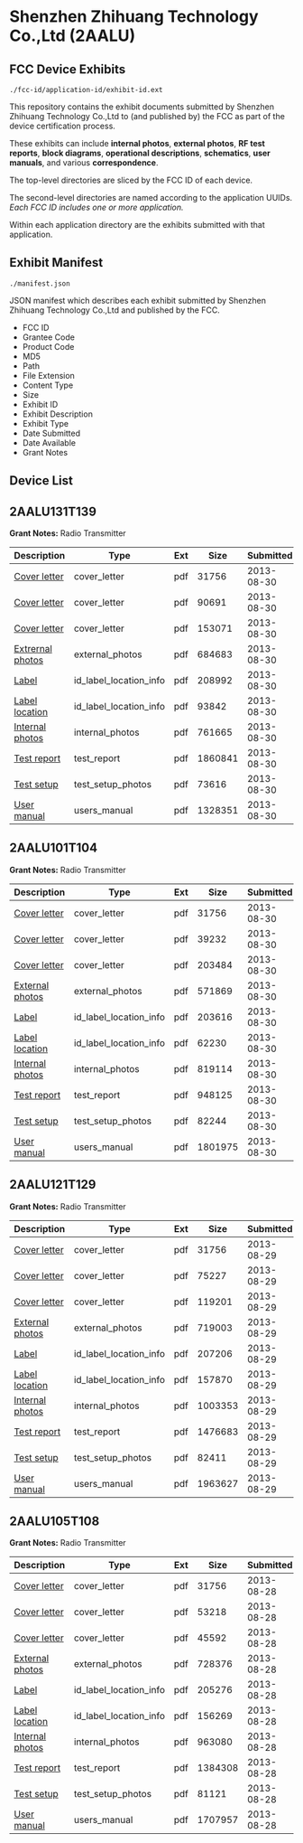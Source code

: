 # Shenzhen Zhihuang Technology Co.,Ltd (2AALU)
## FCC Device Exhibits

```
./fcc-id/application-id/exhibit-id.ext
```

This repository contains the exhibit documents submitted by Shenzhen Zhihuang Technology Co.,Ltd to (and published by) the FCC as part of the device certification process.

These exhibits can include **internal photos**, **external photos**, **RF test reports**, **block diagrams**, **operational descriptions**, **schematics**, **user manuals**, and various **correspondence**.

The top-level directories are sliced by the FCC ID of each device.

The second-level directories are named according to the application UUIDs. *Each FCC ID includes one or more application.*

Within each application directory are the exhibits submitted with that application. 

## Exhibit Manifest

```
./manifest.json
```

JSON manifest which describes each exhibit submitted by Shenzhen Zhihuang Technology Co.,Ltd and published by the FCC.

- FCC ID
- Grantee Code
- Product Code
- MD5
- Path
- File Extension
- Content Type
- Size
- Exhibit ID
- Exhibit Description
- Exhibit Type
- Date Submitted
- Date Available
- Grant Notes

## Device List
## 2AALU131T139
**Grant Notes:** Radio Transmitter

| Description | Type | Ext | Size | Submitted | Available |
| ----------- | ---- | --- | ---- | --------- | --------- |
| [Cover letter](2AALU131T139/890db708aa4a1a6689f99ce570811a1a/2055914.pdf) | cover_letter | pdf | 31756 | 2013-08-30 | 2013-08-30 |
| [Cover letter](2AALU131T139/890db708aa4a1a6689f99ce570811a1a/2058617.pdf) | cover_letter | pdf | 90691 | 2013-08-30 | 2013-08-30 |
| [Cover letter](2AALU131T139/890db708aa4a1a6689f99ce570811a1a/2058618.pdf) | cover_letter | pdf | 153071 | 2013-08-30 | 2013-08-30 |
| [Extrernal photos](2AALU131T139/890db708aa4a1a6689f99ce570811a1a/2058619.pdf) | external_photos | pdf | 684683 | 2013-08-30 | 2013-08-30 |
| [Label](2AALU131T139/890db708aa4a1a6689f99ce570811a1a/2058620.pdf) | id_label_location_info | pdf | 208992 | 2013-08-30 | 2013-08-30 |
| [Label location](2AALU131T139/890db708aa4a1a6689f99ce570811a1a/2058621.pdf) | id_label_location_info | pdf | 93842 | 2013-08-30 | 2013-08-30 |
| [Internal photos](2AALU131T139/890db708aa4a1a6689f99ce570811a1a/2058622.pdf) | internal_photos | pdf | 761665 | 2013-08-30 | 2013-08-30 |
| [Test report](2AALU131T139/890db708aa4a1a6689f99ce570811a1a/2058625.pdf) | test_report | pdf | 1860841 | 2013-08-30 | 2013-08-30 |
| [Test setup](2AALU131T139/890db708aa4a1a6689f99ce570811a1a/2058626.pdf) | test_setup_photos | pdf | 73616 | 2013-08-30 | 2013-08-30 |
| [User manual](2AALU131T139/890db708aa4a1a6689f99ce570811a1a/2058627.pdf) | users_manual | pdf | 1328351 | 2013-08-30 | 2013-08-30 |
## 2AALU101T104
**Grant Notes:** Radio Transmitter

| Description | Type | Ext | Size | Submitted | Available |
| ----------- | ---- | --- | ---- | --------- | --------- |
| [Cover letter](2AALU101T104/0e3e0d4e7dd2ba94c492e7ea7e51391b/2055914.pdf) | cover_letter | pdf | 31756 | 2013-08-30 | 2013-08-30 |
| [Cover letter](2AALU101T104/0e3e0d4e7dd2ba94c492e7ea7e51391b/2058509.pdf) | cover_letter | pdf | 39232 | 2013-08-30 | 2013-08-30 |
| [Cover letter](2AALU101T104/0e3e0d4e7dd2ba94c492e7ea7e51391b/2058510.pdf) | cover_letter | pdf | 203484 | 2013-08-30 | 2013-08-30 |
| [External photos](2AALU101T104/0e3e0d4e7dd2ba94c492e7ea7e51391b/2058511.pdf) | external_photos | pdf | 571869 | 2013-08-30 | 2013-08-30 |
| [Label](2AALU101T104/0e3e0d4e7dd2ba94c492e7ea7e51391b/2058512.pdf) | id_label_location_info | pdf | 203616 | 2013-08-30 | 2013-08-30 |
| [Label location](2AALU101T104/0e3e0d4e7dd2ba94c492e7ea7e51391b/2058513.pdf) | id_label_location_info | pdf | 62230 | 2013-08-30 | 2013-08-30 |
| [Internal photos](2AALU101T104/0e3e0d4e7dd2ba94c492e7ea7e51391b/2058514.pdf) | internal_photos | pdf | 819114 | 2013-08-30 | 2013-08-30 |
| [Test report](2AALU101T104/0e3e0d4e7dd2ba94c492e7ea7e51391b/2058517.pdf) | test_report | pdf | 948125 | 2013-08-30 | 2013-08-30 |
| [Test setup](2AALU101T104/0e3e0d4e7dd2ba94c492e7ea7e51391b/2058518.pdf) | test_setup_photos | pdf | 82244 | 2013-08-30 | 2013-08-30 |
| [User manual](2AALU101T104/0e3e0d4e7dd2ba94c492e7ea7e51391b/2058519.pdf) | users_manual | pdf | 1801975 | 2013-08-30 | 2013-08-30 |
## 2AALU121T129
**Grant Notes:** Radio Transmitter

| Description | Type | Ext | Size | Submitted | Available |
| ----------- | ---- | --- | ---- | --------- | --------- |
| [Cover letter](2AALU121T129/296f44b81f6c7d6f9c3a934ca33af1e7/2055914.pdf) | cover_letter | pdf | 31756 | 2013-08-29 | 2013-08-29 |
| [Cover letter](2AALU121T129/296f44b81f6c7d6f9c3a934ca33af1e7/2056814.pdf) | cover_letter | pdf | 75227 | 2013-08-29 | 2013-08-29 |
| [Cover letter](2AALU121T129/296f44b81f6c7d6f9c3a934ca33af1e7/2056815.pdf) | cover_letter | pdf | 119201 | 2013-08-29 | 2013-08-29 |
| [External photos](2AALU121T129/296f44b81f6c7d6f9c3a934ca33af1e7/2056816.pdf) | external_photos | pdf | 719003 | 2013-08-29 | 2013-08-29 |
| [Label](2AALU121T129/296f44b81f6c7d6f9c3a934ca33af1e7/2056817.pdf) | id_label_location_info | pdf | 207206 | 2013-08-29 | 2013-08-29 |
| [Label location](2AALU121T129/296f44b81f6c7d6f9c3a934ca33af1e7/2056818.pdf) | id_label_location_info | pdf | 157870 | 2013-08-29 | 2013-08-29 |
| [Internal photos](2AALU121T129/296f44b81f6c7d6f9c3a934ca33af1e7/2056819.pdf) | internal_photos | pdf | 1003353 | 2013-08-29 | 2013-08-29 |
| [Test report](2AALU121T129/296f44b81f6c7d6f9c3a934ca33af1e7/2056822.pdf) | test_report | pdf | 1476683 | 2013-08-29 | 2013-08-29 |
| [Test setup](2AALU121T129/296f44b81f6c7d6f9c3a934ca33af1e7/2056823.pdf) | test_setup_photos | pdf | 82411 | 2013-08-29 | 2013-08-29 |
| [User manual](2AALU121T129/296f44b81f6c7d6f9c3a934ca33af1e7/2056824.pdf) | users_manual | pdf | 1963627 | 2013-08-29 | 2013-08-29 |
## 2AALU105T108
**Grant Notes:** Radio Transmitter

| Description | Type | Ext | Size | Submitted | Available |
| ----------- | ---- | --- | ---- | --------- | --------- |
| [Cover letter](2AALU105T108/5cb765e3926d220683de6dd4cb242802/2055914.pdf) | cover_letter | pdf | 31756 | 2013-08-28 | 2013-08-28 |
| [Cover letter](2AALU105T108/5cb765e3926d220683de6dd4cb242802/2055915.pdf) | cover_letter | pdf | 53218 | 2013-08-28 | 2013-08-28 |
| [Cover letter](2AALU105T108/5cb765e3926d220683de6dd4cb242802/2055916.pdf) | cover_letter | pdf | 45592 | 2013-08-28 | 2013-08-28 |
| [External photos](2AALU105T108/5cb765e3926d220683de6dd4cb242802/2055917.pdf) | external_photos | pdf | 728376 | 2013-08-28 | 2013-08-28 |
| [Label](2AALU105T108/5cb765e3926d220683de6dd4cb242802/2055918.pdf) | id_label_location_info | pdf | 205276 | 2013-08-28 | 2013-08-28 |
| [Label location](2AALU105T108/5cb765e3926d220683de6dd4cb242802/2055919.pdf) | id_label_location_info | pdf | 156269 | 2013-08-28 | 2013-08-28 |
| [Internal photos](2AALU105T108/5cb765e3926d220683de6dd4cb242802/2055920.pdf) | internal_photos | pdf | 963080 | 2013-08-28 | 2013-08-28 |
| [Test report](2AALU105T108/5cb765e3926d220683de6dd4cb242802/2055923.pdf) | test_report | pdf | 1384308 | 2013-08-28 | 2013-08-28 |
| [Test setup](2AALU105T108/5cb765e3926d220683de6dd4cb242802/2055924.pdf) | test_setup_photos | pdf | 81121 | 2013-08-28 | 2013-08-28 |
| [User manual](2AALU105T108/5cb765e3926d220683de6dd4cb242802/2055925.pdf) | users_manual | pdf | 1707957 | 2013-08-28 | 2013-08-28 |
